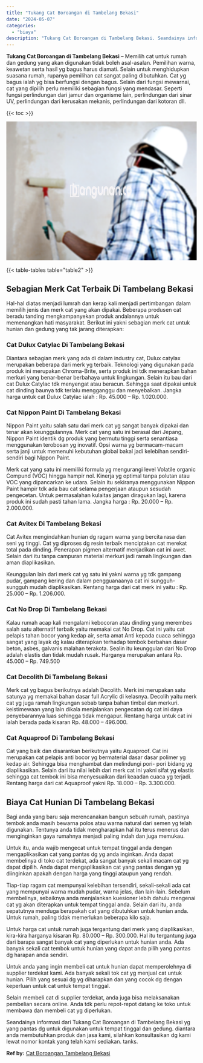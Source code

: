 ```yaml
---
title: "Tukang Cat Boroangan di Tambelang Bekasi"
date: "2024-05-07"
categories: 
  - "biaya"
description: "Tukang Cat Boroangan di Tambelang Bekasi. Seandainya informasi dari Tukang Cat Boroangan di Tambelang Bekasi yg yang pantas dg untuk digunakan untuk tempat t..."
---
```


**Tukang Cat Boroangan di Tambelang Bekasi** – Memilih cat untuk rumah dan gedung yang akan digunakan tidak boleh asal-asalan. Pemilihan warna, keawetan serta hasil yg bagus harus diamati. Selain untuk menghidupkan suasana rumah, rupanya pemilihan cat sangat paling dibutuhkan. Cat yg bagus ialah yg bisa berfungsi dengan bagus. Selain dari fungsi mewarnai, cat yang dipilih perlu memiliki sebagian fungsi yang mendasar. Seperti fungsi perlindungan dari jamur dan organisme lain, perlindungan dari sinar UV, perlindungan dari kerusakan mekanis, perlindungan dari kotoran dll.

{{< toc >}}

![Tukang Cat Boroangan di Tambelang Bekasi](/images/jasa-cat-murah34.png)

{{< table-tables table="table2" >}}

## Sebagian Merk Cat Terbaik Di Tambelang Bekasi

Hal-hal diatas menjadi lumrah dan kerap kali menjadi pertimbangan dalam memilih jenis dan merk cat yang akan dipakai. Beberapa produsen cat beradu tanding mengkampanyekan produk andalannya untuk memenangkan hati masyarakat. Berikut ini yakni sebagian merk cat untuk hunian dan gedung yang tak jarang diterapkan:

### Cat Dulux Catylac Di Tambelang Bekasi

Diantara sebagian merk yang ada di dalam industry cat, Dulux catylax merupakan beberapa dari merk yg terbaik. Teknologi yang digunakan pada produk ini merupakan Chroma-Brite, serta produk ini tdk menerapkan bahan merkuri yang benar-benar berbahaya untuk lingkungan. Selain itu bau dari cat Dulux Catylac tdk menyengat atau beracun. Sehingga saat dipakai untuk cat dinding baunya tdk terlalu mengganggu dan menyebalkan. Jangka harga untuk cat Dulux Catylac ialah : Rp. 45.000 – Rp. 1.020.000.

### Cat Nippon Paint Di Tambelang Bekasi

Nippon Paint yaitu salah satu dari merk cat yg sangat banyak dipakai dan tenar akan keunggulannya. Merk cat yang satu ini berasal dari Jepang, Nippon Paint identik dg produk yang bermutu tinggi serta senantiasa menggunakan terobosan yg inovatif. Opsi warna yg bermacam-macam serta janji untuk memenuhi kebutuhan global bakal jadi kelebihan sendiri-sendiri bagi Nippon Paint.

Merk cat yang satu ini memiliki formula yg mengurangi level Volatile organic Compund (VOC) hingga hampir nol. Kinerja yg optimal tanpa polutan atau VOC yang dipancarkan ke udara. Selain itu sekiranya menggunakan Nippon Paint hampir tdk ada bau cat selama pengerjaan ataupun sesudah pengecetan. Untuk permasalahan kulaitas jangan diragukan lagi, karena produk ini sudah pasti tahan lama. Jangka harga : Rp. 20.000 – Rp. 2.000.000.

### Cat Avitex Di Tambelang Bekasi

Cat Avitex mengindahkan hunian dg ragam warna yang bercita rasa dan seni yg tinggi. Cat yg diproses dg resin terbaik menciptakan cat merekat total pada dinding. Penerapan pigmen alternatif menjadikan cat ini awet. Selain dari itu tanpa campuran material merkuri jadi ramah lingkungan dan aman diaplikasikan.

Keunggulan lain dari merk cat yg satu ini yakni warna yg tdk gampang pudar, gampang kering dan dalam pengguanaanya cat ini sungguh-sungguh mudah diaplikasikan. Rentang harga dari cat merk ini yaitu : Rp. 25.000 – Rp. 1.206.000.

### Cat No Drop Di Tambelang Bekasi

Kalau rumah acap kali mengalami kebocoran atau dinding yang merembes salah satu alternatif terbaik yaitu memakai cat No Drop. Cat ini yaitu cat pelapis tahan bocor yang kedap air, serta amat Anti kepada cuaca sehingga sangat yang layak dg kalau diterapkan terhadap tembok berbahan dasar beton, asbes, galvanis malahan terakota. Sealin itu keunggulan dari No Drop adalah elastis dan tidak mudah rusak. Harganya merupakan antara Rp. 45.000 – Rp. 749.500

### Cat Decolith Di Tambelang Bekasi

Merk cat yg bagus berikutnya adalah Decolith. Merk ini merupakan satu satunya yg memakai bahan dasar full Acrylic di kelasnya. Decolih yaitu merk cat yg juga ramah lingkungan sebab tanpa bahan timbal dan merkuri. keistimewaan yang lain dikala menjalankan pengecatan dg cat ini daya penyebarannya luas sehingga tidak mengapur. Rentang harga untuk cat ini ialah berada pada kisaran Rp. 48.000 – 496.000.

### Cat Aquaproof Di Tambelang Bekasi

Cat yang baik dan disarankan berikutnya yaitu Aquaproof. Cat ini merupakan cat pelapis anti bocor yg bermaterial dasar dasar polimer yg kedap air. Sehingga bisa menghambat dan melindungi pori- pori bidang yg diaplikasikan. Selain dari itu nilai lebih dari merk cat ini yakni sifat yg elastis sehingga cat tembok ini bisa menyesuaikan dari keaadan cuaca yg terjadi. Rentang harga dari cat Aquaproof yakni Rp. 18.000 – Rp. 3.300.000.

## Biaya Cat Hunian Di Tambelang Bekasi

Bagi anda yang baru saja merencanakan bangun sebuah rumah, pastinya tembok anda masih bewarna polos atau warna natural dari semen yg telah digunakan. Tentunya anda tidak mengharapkan hal itu terus menerus dan menginginkan gaya rumahnya menjadi paling indah dan juga memukau.

Untuk itu, anda wajib mengecat untuk tempat tinggal anda dengan mengaplikasikan cat yang pantas dg yg anda inginkan. Anda dapat membelinya di toko cat terdekat, ada sangat banyak sekali macam cat yg dapat dipilih. Anda dapat mengaplikasikan cat yang pantas dengan yg diinginkan apakah dengan harga yang tinggi ataupun yang rendah.

Tiap-tiap ragam cat mempunyai kelebihan tersendiri, sekali-sekali ada cat yang mempunyai warna mudah pudar, warna jelas, dan lain-lain. Sebelum membelinya, sebaiknya anda menjalankan kuesioner lebih dahulu mengenai cat yg akan diterapkan untuk tempat tinggal anda. Selain dari itu, anda sepatutnya menduga berapakah cat yang dibutuhkan untuk hunian anda. Untuk rumah, paling tidak memerlukan beberapa kilo saja.

Untuk harga cat untuk rumah juga tergantung dari merk yang diaplikasikan, kira-kira harganya kisaran Rp. 80.000 – Rp. 300.000. Hal itu tergantung juga dari barapa sangat banyak cat yang diperlukan untuk hunian anda. Ada banyak sekali cat tembok untuk hunian yang dapat anda pilih yang pantas dg harapan anda sendiri.

Untuk anda yang ingin membeli cat untuk hunian dapat memperolehnya di supplier terdekat kami. Ada banyak sekali tok cat yg menjual cat untuk hunian. Pilih yang sesuai dg yg diharapkan dan yang cocok dg dengan keperluan untuk cat untuk tempat tinggal.

Selain membeli cat di supplier terdekat, anda juga bisa melaksanakan pembelian secara online. Anda tdk perlu repot-repot datang ke toko untuk membawa dan membeli cat yg diperlukan.

Seandainya informasi dari Tukang Cat Boroangan di Tambelang Bekasi yg yang pantas dg untuk digunakan untuk tempat tinggal dan gedung. diantara anda membutuhkan produk dan jasa kami, silahkan konsultasikan dg kami lewat nomor kontak yang telah kami sediakan. tanks.

**Ref by:** [Cat Boroangan Tambelang Bekasi](https://id.wikipedia.org/wiki/Cat)
